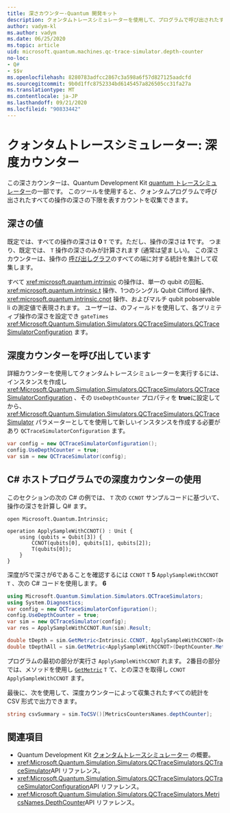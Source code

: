 ```yaml
---
title: 深さカウンター-Quantum 開発キット
description: クォンタムトレースシミュレーターを使用して、プログラムで呼び出されたすべての操作の深さのカウントを収集する Microsoft QDK の深さカウンターについて説明し Q# ます。
author: vadym-kl
ms.author: vadym
ms.date: 06/25/2020
ms.topic: article
uid: microsoft.quantum.machines.qc-trace-simulator.depth-counter
no-loc:
- Q#
- $$v
ms.openlocfilehash: 8280783adfcc2867c3a598a6f57d827125aadcfd
ms.sourcegitcommit: 9b0d1ffc8752334bd6145457a826505cc31fa27a
ms.translationtype: MT
ms.contentlocale: ja-JP
ms.lasthandoff: 09/21/2020
ms.locfileid: "90833442"
---
```

# <a name="quantum-trace-simulator-depth-counter"></a>クォンタムトレースシミュレーター: 深度カウンター

この深さカウンターは、Quantum Development Kit [quantum トレースシミュレーター](xref:microsoft.quantum.machines.qc-trace-simulator.intro)の一部です。
このツールを使用すると、クォンタムプログラムで呼び出されたすべての操作の深さの下限を表すカウントを収集できます。 

## <a name="depth-values"></a>深さの値

既定では、すべての操作の深さは **0** `T` です。ただし、操作の深さは **1**です。 つまり、既定では、 `T` 操作の深さのみが計算されます (通常は望ましい)。 この深さカウンターは、操作の [呼び出しグラフ](https://en.wikipedia.org/wiki/Call_graph)のすべての端に対する統計を集計して収集します。

すべて <xref:microsoft.quantum.intrinsic> の操作は、単一の qubit の回転、 <xref:microsoft.quantum.intrinsic.t> 操作、1つのシングル Qubit Clifford 操作、 <xref:microsoft.quantum.intrinsic.cnot> 操作、およびマルチ qubit pobservable li の測定値で表現されます。 ユーザーは、のフィールドを使用して、各プリミティブ操作の深さを設定でき `gateTimes` <xref:Microsoft.Quantum.Simulation.Simulators.QCTraceSimulators.QCTraceSimulatorConfiguration> ます。

## <a name="invoking-the-depth-counter"></a>深度カウンターを呼び出しています

詳細カウンターを使用してクォンタムトレースシミュレーターを実行するには、インスタンスを作成し <xref:Microsoft.Quantum.Simulation.Simulators.QCTraceSimulators.QCTraceSimulatorConfiguration> 、その `UseDepthCounter` プロパティを **true**に設定してから、 <xref:Microsoft.Quantum.Simulation.Simulators.QCTraceSimulators.QCTraceSimulator> パラメーターとしてを使用して新しいインスタンスを作成する必要があり `QCTraceSimulatorConfiguration` ます。 

```csharp
var config = new QCTraceSimulatorConfiguration();
config.UseDepthCounter = true;
var sim = new QCTraceSimulator(config);
```

## <a name="using-the-depth-counter-in-a-c-host-program"></a>C# ホストプログラムでの深度カウンターの使用

このセクションの次の C# の例では、 `T` 次の `CCNOT` サンプルコードに基づいて、操作の深さを計算し Q# ます。

```qsharp
open Microsoft.Quantum.Intrinsic;

operation ApplySampleWithCCNOT() : Unit {
    using (qubits = Qubit[3]) {
        CCNOT(qubits[0], qubits[1], qubits[2]);
        T(qubits[0]);
    }
}
```

深度が5で深さが6であることを確認するには `CCNOT` `T` **5** `ApplySampleWithCCNOT` `T` 、次の C# コードを使用します。 **6**

```csharp
using Microsoft.Quantum.Simulation.Simulators.QCTraceSimulators;
using System.Diagnostics;
var config = new QCTraceSimulatorConfiguration();
config.UseDepthCounter = true;
var sim = new QCTraceSimulator(config);
var res = ApplySampleWithCCNOT.Run(sim).Result;

double tDepth = sim.GetMetric<Intrinsic.CCNOT, ApplySampleWithCCNOT>(DepthCounter.Metrics.Depth);
double tDepthAll = sim.GetMetric<ApplySampleWithCCNOT>(DepthCounter.Metrics.Depth);
```

プログラムの最初の部分が実行さ `ApplySampleWithCCNOT` れます。 2番目の部分では、メソッドを使用し [`GetMetric`](https://docs.microsoft.com/dotnet/api/microsoft.quantum.simulation.simulators.qctracesimulators.qctracesimulator.getmetric) `T` て、との深さを取得し `CCNOT` `ApplySampleWithCCNOT` ます。 

最後に、次を使用して、深度カウンターによって収集されたすべての統計を CSV 形式で出力できます。
```csharp
string csvSummary = sim.ToCSV()[MetricsCountersNames.depthCounter];
```

## <a name="see-also"></a>関連項目

- Quantum Development Kit [クォンタムトレースシミュレーター](xref:microsoft.quantum.machines.qc-trace-simulator.intro) の概要。
- <xref:Microsoft.Quantum.Simulation.Simulators.QCTraceSimulators.QCTraceSimulator>API リファレンス。
- <xref:Microsoft.Quantum.Simulation.Simulators.QCTraceSimulators.QCTraceSimulatorConfiguration>API リファレンス。
- <xref:Microsoft.Quantum.Simulation.Simulators.QCTraceSimulators.MetricsNames.DepthCounter>API リファレンス。
